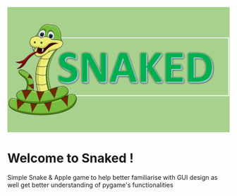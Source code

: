 ![image](resources/splash_screen.png)

# Welcome to Snaked !

Simple Snake & Apple game to help better familiarise with GUI design as well get better understanding of pygame's functionalities
